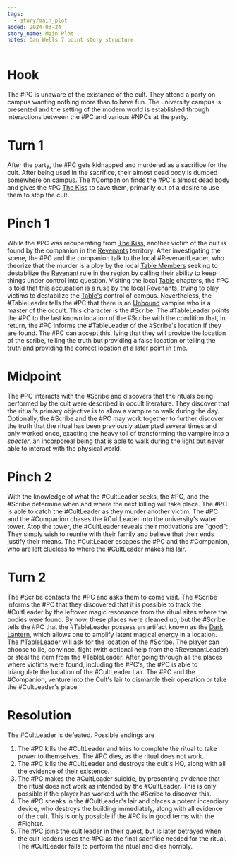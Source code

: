 ```yaml
---
tags:
  - story/main_plot
added: 2024-03-24
story_name: Main Plot
notes: Dan Wells 7 point story structure
---
```


# Hook

The #PC is unaware of the existance of the cult. They attend a party on campus wanting nothing more than to have fun. The university campus is presented and the setting of the modern world is established through interactions between the #PC and various #NPCs at the party.

# Turn 1

After the party, the #PC gets kidnapped and murdered as a sacrifice for the cult. After being used in the sacrifice, their almost dead body is dumped somewhere on campus. The #Companion finds the #PC's almost dead body and gives the #PC [The Kiss](wiki/the_kiss.md) to save them, primarily out of a desire to use them to stop the cult.

# Pinch 1

While the #PC was recuperating from [The Kiss](wiki/the_kiss.md), another victim of the cult is found by the companion in the [Revenants](wiki/the_revenants) territory. After investigating the scene, the #PC and the companion talk to the local #RevenantLeader, who theorize that the murder is a ploy by the local [Table Members](wiki/the_table.md) seeking to destabilize the [Revenant](wiki/the_revenants.md) rule in the region by calling their ability to keep things under control into question. Visiting the local [Table](wiki/the_table.md) chapters, the #PC is told that this accusation is a ruse by the local [Revenants](wiki/the_revenants.md), trying to play victims to destabilize the [Table's](wiki/the_revenants.md) control of campus. Nevertheless, the #TableLeader tells the #PC that there is an [Unbound](wiki/the_unbound.md) vampire who is a master of the occult. This character is the #Scribe. The #TableLeader points the #PC to the last known location of the #Scribe with the condition that, in return, the #PC informs the #TableLeader of the #Scribe's location if they are found. The #PC can accept this, lying that they will provide the location of the scribe, telling the truth but providing a false location or telling the truth and providing the correct location at a later point in time.

# Midpoint

The #PC interacts with the #Scribe and discovers that the rituals being performed by the cult were described in occult literature. They discover that the ritual's primary objective is to allow a vampire to walk during the day. Optionally, the #Scribe and the #PC may work together to further discover the truth that the ritual has been previously attempted several times and only worked once, exacting the heavy toll of transforming the vampire into a *specter*, an incorporeal being that is able to walk during the light but never able to interact with the physical world.

# Pinch 2

With the knowledge of what the #CultLeader seeks, the #PC, and the #Scribe determine when and where the next killing will take place. The #PC is able to catch the #CultLeader as they murder another victim. The #PC and the #Companion chases the #CultLeader into the university's water tower. Atop the tower, the #CultLeader reveals their motivations are "good": They simply wish to reunite with their family and believe that their ends justify their means. The #CultLeader escapes the #PC and the #Companion, who are left clueless to where the #CultLeader makes his lair.

# Turn 2

The #Scribe contacts the #PC and asks them to come visit. The #Scribe informs the #PC that they discovered that it is possible to track the #CultLeader by the leftover magic resonance from the ritual sites where the bodies were found. By now, these places were cleaned up, but the #Scribe tells the #PC that the #TableLeader possess an artifact known as the [Dark Lantern](wiki/dark_lantern.md), which allows one to amplify latent magical energy in a location. The #TableLeader will ask for the location of the #Scribe. The player can choose to lie, convince, fight (with optional help from the #RevenantLeader) or steal the item from the #TableLeader. After going through all the places where victims were found, including the #PC's, the #PC is able to triangulate the location of the #CultLeader Lair. The #PC and the #Companion, venture into the Cult's lair to dismantle their operation or take the #CultLeader's place.

# Resolution

The #CultLeader is defeated. Possible endings are
1. The #PC kills the #CultLeader and tries to complete the ritual to take power to themselves. The #PC dies, as the ritual does not work.
2. The #PC kills the #CultLeader and destroys the cult's HQ, along with all the evidence of their existence.
3. The #PC makes the #CultLeader suicide, by presenting evidence that the ritual does not work as intended by the #CultLeader. This is only possible if the player has worked with the #Scribe to discover this.
4. The #PC sneaks in the #CultLeader's lair and places a potent incendiary device, who destroys the building immediately, along with all evidence of the cult. This is only possible if the #PC is in good terms with the #Fighter.
5. The #PC joins the cult leader in their quest, but is later betrayed when the cult leaders uses the #PC as the final sacrifice needed for the ritual. The #CultLeader fails to perform the ritual and dies horribly.